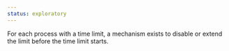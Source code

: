 ```yaml
---
status: exploratory
---
```


For each process with a time limit, a mechanism exists to disable or extend the limit before the time limit starts.